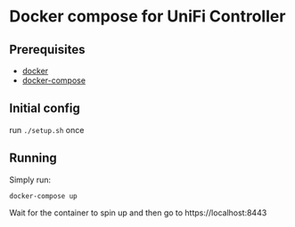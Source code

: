 # Docker compose for UniFi Controller 

## Prerequisites
- [docker](https://docs.docker.com/install/linux/docker-ce/ubuntu/#install-using-the-repository)
- [docker-compose](https://docs.docker.com/compose/install/#install-compose)

## Initial config
run `./setup.sh` once 

## Running 
Simply run:
```
docker-compose up
```
Wait for the container to spin up and then go to https://localhost:8443

